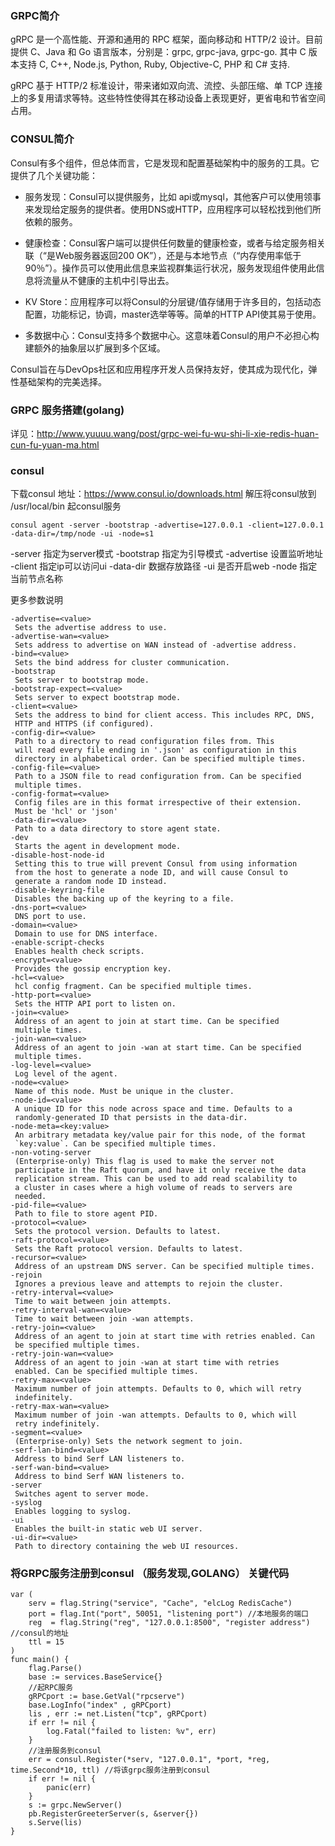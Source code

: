 ### GRPC简介
gRPC  是一个高性能、开源和通用的 RPC 框架，面向移动和 HTTP/2 设计。目前提供 C、Java 和 Go 语言版本，分别是：grpc, grpc-java, grpc-go. 其中 C 版本支持 C, C++, Node.js, Python, Ruby, Objective-C, PHP 和 C# 支持.

gRPC 基于 HTTP/2 标准设计，带来诸如双向流、流控、头部压缩、单 TCP 连接上的多复用请求等特。这些特性使得其在移动设备上表现更好，更省电和节省空间占用。

### CONSUL简介
Consul有多个组件，但总体而言，它是发现和配置基础架构中的服务的工具。它提供了几个关键功能：

- 服务发现：Consul可以提供服务，比如 api或mysql，其他客户可以使用领事来发现给定服务的提供者。使用DNS或HTTP，应用程序可以轻松找到他们所依赖的服务。

- 健康检查：Consul客户端可以提供任何数量的健康检查，或者与给定服务相关联（“是Web服务器返回200 OK”），还是与本地节点（“内存使用率低于90％”）。操作员可以使用此信息来监视群集运行状况，服务发现组件使用此信息将流量从不健康的主机中引导出去。

- KV Store：应用程序可以将Consul的分层键/值存储用于许多目的，包括动态配置，功能标记，协调，master选举等等。简单的HTTP API使其易于使用。

- 多数据中心：Consul支持多个数据中心。这意味着Consul的用户不必担心构建额外的抽象层以扩展到多个区域。

Consul旨在与DevOps社区和应用程序开发人员保持友好，使其成为现代化，弹性基础架构的完美选择。

### GRPC 服务搭建(golang)
详见：http://www.yuuuu.wang/post/grpc-wei-fu-wu-shi-li-xie-redis-huan-cun-fu-yuan-ma.html

### consul 
下载consul 地址：https://www.consul.io/downloads.html
解压将consul放到 /usr/local/bin
起consul服务

    consul agent -server -bootstrap -advertise=127.0.0.1 -client=127.0.0.1 -data-dir=/tmp/node -ui -node=s1

-server 指定为server模式
-bootstrap 指定为引导模式
-advertise 设置监听地址
-client 指定ip可以访问ui
-data-dir 数据存放路径
-ui 是否开启web
-node 指定当前节点名称

更多参数说明

    -advertise=<value>
     Sets the advertise address to use.
    -advertise-wan=<value>
     Sets address to advertise on WAN instead of -advertise address.
    -bind=<value>
     Sets the bind address for cluster communication.
    -bootstrap
     Sets server to bootstrap mode.
    -bootstrap-expect=<value>
     Sets server to expect bootstrap mode.
    -client=<value>
     Sets the address to bind for client access. This includes RPC, DNS,
     HTTP and HTTPS (if configured).
    -config-dir=<value>
     Path to a directory to read configuration files from. This
     will read every file ending in '.json' as configuration in this
     directory in alphabetical order. Can be specified multiple times.
    -config-file=<value>
     Path to a JSON file to read configuration from. Can be specified
     multiple times.
    -config-format=<value>
     Config files are in this format irrespective of their extension.
     Must be 'hcl' or 'json'
    -data-dir=<value>
     Path to a data directory to store agent state.
    -dev
     Starts the agent in development mode.
    -disable-host-node-id
     Setting this to true will prevent Consul from using information
     from the host to generate a node ID, and will cause Consul to
     generate a random node ID instead.
    -disable-keyring-file
     Disables the backing up of the keyring to a file.
    -dns-port=<value>
     DNS port to use.
    -domain=<value>
     Domain to use for DNS interface.
    -enable-script-checks
     Enables health check scripts.
    -encrypt=<value>
     Provides the gossip encryption key.
    -hcl=<value>
     hcl config fragment. Can be specified multiple times.
    -http-port=<value>
     Sets the HTTP API port to listen on.
    -join=<value>
     Address of an agent to join at start time. Can be specified
     multiple times.
    -join-wan=<value>
     Address of an agent to join -wan at start time. Can be specified
     multiple times.
    -log-level=<value>
     Log level of the agent.
    -node=<value>
     Name of this node. Must be unique in the cluster.
    -node-id=<value>
     A unique ID for this node across space and time. Defaults to a
     randomly-generated ID that persists in the data-dir.
    -node-meta=<key:value>
     An arbitrary metadata key/value pair for this node, of the format
     `key:value`. Can be specified multiple times.
    -non-voting-server
     (Enterprise-only) This flag is used to make the server not
     participate in the Raft quorum, and have it only receive the data
     replication stream. This can be used to add read scalability to
     a cluster in cases where a high volume of reads to servers are
     needed.
    -pid-file=<value>
     Path to file to store agent PID.
    -protocol=<value>
     Sets the protocol version. Defaults to latest.
    -raft-protocol=<value>
     Sets the Raft protocol version. Defaults to latest.
    -recursor=<value>
     Address of an upstream DNS server. Can be specified multiple times.
    -rejoin
     Ignores a previous leave and attempts to rejoin the cluster.
    -retry-interval=<value>
     Time to wait between join attempts.
    -retry-interval-wan=<value>
     Time to wait between join -wan attempts.
    -retry-join=<value>
     Address of an agent to join at start time with retries enabled. Can
     be specified multiple times.
    -retry-join-wan=<value>
     Address of an agent to join -wan at start time with retries
     enabled. Can be specified multiple times.
    -retry-max=<value>
     Maximum number of join attempts. Defaults to 0, which will retry
     indefinitely.
    -retry-max-wan=<value>
     Maximum number of join -wan attempts. Defaults to 0, which will
     retry indefinitely.
    -segment=<value>
     (Enterprise-only) Sets the network segment to join.
    -serf-lan-bind=<value>
     Address to bind Serf LAN listeners to.
    -serf-wan-bind=<value>
     Address to bind Serf WAN listeners to.
    -server
     Switches agent to server mode.
    -syslog
     Enables logging to syslog.
    -ui
     Enables the built-in static web UI server.
    -ui-dir=<value>
     Path to directory containing the web UI resources.


### 将GRPC服务注册到consul （服务发现,GOLANG） 关键代码

    var (
        serv = flag.String("service", "Cache", "elcLog RedisCache")
        port = flag.Int("port", 50051, "listening port") //本地服务的端口
        reg  = flag.String("reg", "127.0.0.1:8500", "register address") //consul的地址
        ttl = 15
    )
    func main() {
        flag.Parse()
        base := services.BaseService{}
        //起RPC服务
        gRPCport := base.GetVal("rpcserve")
        base.LogInfo("index" , gRPCport)
        lis , err := net.Listen("tcp", gRPCport)
        if err != nil {
            log.Fatal("failed to listen: %v", err)
        }
        //注册服务到consul
        err = consul.Register(*serv, "127.0.0.1", *port, *reg, time.Second*10, ttl) //将该grpc服务注册到consul
        if err != nil {
            panic(err)
        }
        s := grpc.NewServer()
        pb.RegisterGreeterServer(s, &server{})
        s.Serve(lis)
    }

